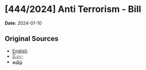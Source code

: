 # [444/2024] Anti Terrorism - Bill

**Date:** 2024-01-10

## Original Sources

- [English](https://documents.gov.lk/view/bills/2024/1/444-2024_E.pdf)
- [සිංහල](https://documents.gov.lk/view/bills/2024/1/444-2024_S.pdf)
- [தமிழ்](https://documents.gov.lk/view/bills/2024/1/444-2024_T.pdf)
